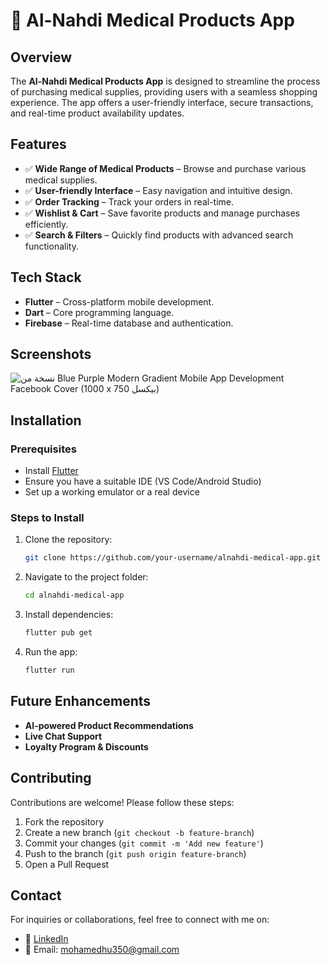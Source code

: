 # 🏥 Al-Nahdi Medical Products App

## Overview
The **Al-Nahdi Medical Products App** is designed to streamline the process of purchasing medical supplies, providing users with a seamless shopping experience. The app offers a user-friendly interface, secure transactions, and real-time product availability updates.

## Features
- ✅ **Wide Range of Medical Products** – Browse and purchase various medical supplies.
- ✅ **User-friendly Interface** – Easy navigation and intuitive design.
- ✅ **Order Tracking** – Track your orders in real-time.
- ✅ **Wishlist & Cart** – Save favorite products and manage purchases efficiently.
- ✅ **Search & Filters** – Quickly find products with advanced search functionality.

## Tech Stack
- **Flutter** – Cross-platform mobile development.
- **Dart** – Core programming language.
- **Firebase** – Real-time database and authentication.

## Screenshots
![نسخة من Blue Purple Modern Gradient Mobile App Development Facebook Cover (1000 x 750 بيكسل)](https://github.com/user-attachments/assets/d3588a7d-21f1-4f62-ba44-71eb3c4eee0c)


## Installation
### Prerequisites
- Install [Flutter](https://flutter.dev/docs/get-started/install)
- Ensure you have a suitable IDE (VS Code/Android Studio)
- Set up a working emulator or a real device

### Steps to Install
1. Clone the repository:
   ```sh
   git clone https://github.com/your-username/alnahdi-medical-app.git
   ```
2. Navigate to the project folder:
   ```sh
   cd alnahdi-medical-app
   ```
3. Install dependencies:
   ```sh
   flutter pub get
   ```
4. Run the app:
   ```sh
   flutter run
   ```

## Future Enhancements
-  **AI-powered Product Recommendations**
-  **Live Chat Support**
-  **Loyalty Program & Discounts**

## Contributing
Contributions are welcome! Please follow these steps:
1. Fork the repository
2. Create a new branch (`git checkout -b feature-branch`)
3. Commit your changes (`git commit -m 'Add new feature'`)
4. Push to the branch (`git push origin feature-branch`)
5. Open a Pull Request

## Contact
For inquiries or collaborations, feel free to connect with me on:
- 💼 [LinkedIn](https://www.linkedin.com/in/mohamed-hussien7)
- 📧 Email: mohamedhu350@gmail.com
